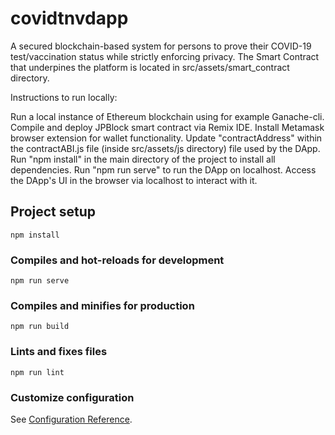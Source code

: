 # covidtnvdapp
A secured blockchain-based system for persons to prove their COVID-19 test/vaccination status while strictly enforcing privacy.
The Smart Contract that underpines the platform is located in src/assets/smart_contract directory.

Instructions to run locally:

Run a local instance of Ethereum blockchain using for example Ganache-cli.
Compile and deploy JPBlock smart contract via Remix IDE.
Install Metamask browser extension for wallet functionality.
Update "contractAddress" within the contractABI.js file (inside src/assets/js directory) file used by the DApp.
Run "npm install" in the main directory of the project to install all dependencies.
Run "npm run serve" to run the DApp on localhost.
Access the DApp's UI in the browser via localhost to interact with it.
## Project setup
```
npm install
```

### Compiles and hot-reloads for development
```
npm run serve
```

### Compiles and minifies for production
```
npm run build
```

### Lints and fixes files
```
npm run lint
```

### Customize configuration
See [Configuration Reference](https://cli.vuejs.org/config/).
